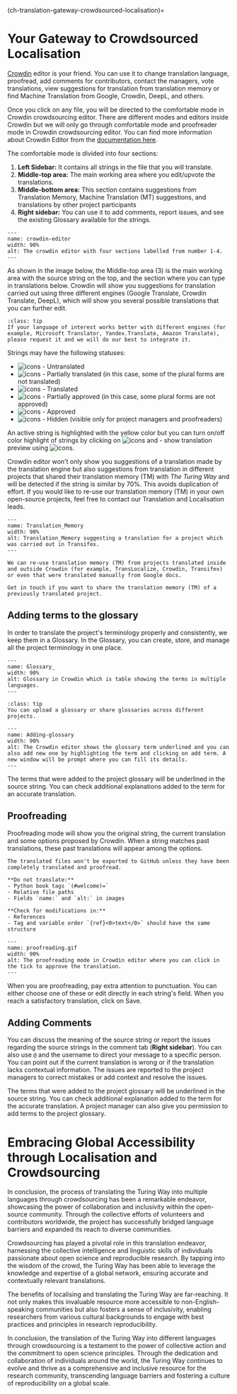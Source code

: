 (ch-translation-gateway-crowdsourced-localisation)=

# Your Gateway to Crowdsourced Localisation

[Crowdin](https://crowdin.com/) editor is your friend. You can use it to change translation language, proofread, add comments for contributors, contact the managers, vote translations, view suggestions for translation from translation memory or find Machine Translation from Google, Crowdin, DeepL, and others.

Once you click on any file, you will be directed to the comfortable mode in Crowdin crowdsourcing editor. There are different modes and editors inside Crowdin but we will only go through comfortable mode and proofreader mode in Crowdin crowdsourcing editor. You can find more information about Crowdin Editor from the [documentation here](https://support.crowdin.com/enterprise/getting-started-for-translators/).

The comfortable mode is divided into four sections:
1. **Left Sidebar:** It contains all strings in the file that you will translate.
2. **Middle-top area:** The main working area where you edit/upvote the translations.
3. **Middle-bottom area:** This section contains suggestions from Translation Memory, Machine Translation (MT) suggestions, and translations by other project participants
4. **Right sidebar:** You can use it to add comments, report issues, and see the existing Glossary available for the strings.


```{figure} ../../figures/crowdin-editor.*
---
name: crowdin-editor
width: 90%
alt: The crowdin editor with four sections labelled from number 1-4.
---
```

As shown in the image below, the Middle-top area (3) is the main working area with the source string on the top, and the section where you can type in translations below. Crowdin will show you suggestions for translation carried out using three different engines (Google Translate, Crowdin Translate, DeepL), which will show you several possible translations that you can further edit.

```{admonition} Add Translation Engine
:class: tip
If your language of interest works better with different engines (for example, Microsoft Translator, Yandex.Translate, Amazon Translate), please request it and we will do our best to integrate it.  
```
Strings may have the following statuses:

- ![icons](../../figures/icons/untranslated_icon.png) - Untranslated
- ![icons](../../figures/icons/partially_translated_icon.png) - Partially translated (in this case, some of the plural forms are not translated)
- ![icons](../../figures/icons/translated_icon.png) - Translated
- ![icons](../../figures/icons/partially_approved_icon.png) - Partially approved (in this case, some plural forms are not approved)
- ![icons](../../figures/icons/approved_icon.png) - Approved
- ![icons](../../figures/icons/hidden_icon.png) - Hidden (visible only for project managers and proofreaders)

An active string is highlighted with the yellow color but you can turn on/off color highlight of strings by clicking on ![icons](../../figures/icons/preview_filter.png) and  - show translation preview using ![icons](../../figures/icons/eye.png).

Crowdin editor won't only show you suggestions of a translation made by the translation engine but also suggestions from translation in different projects that shared their translation memory (TM) with _The Turing Way_ and will be detected if the string is similar by 70%. This avoids duplication of effort. If you would like to re-use our translation memory (TM) in your own open-source projects, feel free to contact our Translation and Localisation leads.

```{figure} ../../figures/translation-memory.*
---
name: Translation_Memory
width: 90%
alt: Translation_Memory suggesting a translation for a project which was carried out in Transifex.
---
```

```{important}
We can re-use translation memory (TM) from projects translated inside and outside Crowdin (for example, TransLocalize, Crowdin, Transifex) or even that were translated manually from Google docs.

Get in touch if you want to share the translation memory (TM) of a previously translated project.
```

## Adding terms to the glossary

In order to translate the project's terminology properly and consistently, we keep them in a Glossary. In the Glossary, you can create, store, and manage all the project terminology in one place.

```{figure} ../../figures/Glossary.*
---
name: Glossary_
width: 90%
alt: Glossary in Crowdin which is table showing the terms in multiple languages.
---
```

```{admonition} Tip
:class: tip
You can upload a glossary or share glossaries across different projects.
```

```{figure} ../../figures/adding-glossary.*
---
name: Adding-glossary
width: 90%
alt: The Crowdin editor shows the glossary term underlined and you can also add new one by highlighting the term and clicking on add term. A new window will be prompt where you can fill its details.
---
```

The terms that were added to the project glossary will be underlined in the source string. You can check additional explanations added to the term for an accurate translation.


## Proofreading

Proofreading mode will show you the original string, the current translation and some options proposed by Crowdin. When a string matches past translations, these past translations will appear among the options.

```{warning}
The translated files won't be exported to GitHub unless they have been completely translated and proofread.

**Do not translate:**
- Python book tags `(#welcome)=`
- Relative file paths
- Fields `name:` and `alt:` in images

**Check for modifications in:**
- References
- Tag and variable order `{ref}<0>text</0>` should have the same structure
```

```{figure} ../../figures/proofreading.gif
---
name: proofreading.gif
width: 90%
alt: The proofreading mode in Crowdin editor where you can click in the tick to approve the translation.
---
```

When you are proofreading, pay extra attention to punctuation. You can either choose one of these or edit directly in each string's field. When you reach a satisfactory translation, click on Save.


## Adding Comments

You can discuss the meaning of the source string or report the issues regarding the source strings in the comment tab (**Right sidebar**). You can also use `@` and the username to direct your message to a specific person. You can point out if the current translation is wrong or if the translation lacks contextual information. The issues are reported to the project managers to correct mistakes or add context and resolve the issues.

The terms that were added to the project glossary will be underlined in the source string. You can check additional explanation added to the term for the accurate translation. A project manager can also give you permission to add terms to the project glossary.

# Embracing Global Accessibility through Localisation and Crowdsourcing

In conclusion, the process of translating the Turing Way into multiple languages through crowdsourcing has been a remarkable endeavor, showcasing the power of collaboration and inclusivity within the open-source community. Through the collective efforts of volunteers and contributors worldwide, the project has successfully bridged language barriers and expanded its reach to diverse communities.

Crowdsourcing has played a pivotal role in this translation endeavor, harnessing the collective intelligence and linguistic skills of individuals passionate about open science and reproducible research. By tapping into the wisdom of the crowd, the Turing Way has been able to leverage the knowledge and expertise of a global network, ensuring accurate and contextually relevant translations.

The benefits of localising and translating the Turing Way are far-reaching. It not only makes this invaluable resource more accessible to non-English-speaking communities but also fosters a sense of inclusivity, enabling researchers from various cultural backgrounds to engage with best practices and principles in research reproducibility.

In conclusion, the translation of the Turing Way into different languages through crowdsourcing is a testament to the power of collective action and the commitment to open science principles. Through the dedication and collaboration of individuals around the world, the Turing Way continues to evolve and thrive as a comprehensive and inclusive resource for the research community, transcending language barriers and fostering a culture of reproducibility on a global scale.
